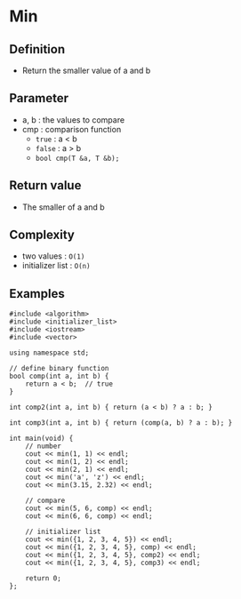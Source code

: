 # Min

## Definition
- Return the smaller value of a and b

## Parameter
- a, b : the values to compare
- cmp : comparison function  
  - `true` : a < b 
  - `false` : a > b
  - `bool cmp(T &a, T &b);`

## Return value
- The smaller of a and b

## Complexity
- two values : `O(1)`
- initializer list : `O(n)`

## Examples
```
#include <algorithm>
#include <initializer_list>
#include <iostream>
#include <vector>

using namespace std;

// define binary function
bool comp(int a, int b) {
    return a < b;  // true
}

int comp2(int a, int b) { return (a < b) ? a : b; }

int comp3(int a, int b) { return (comp(a, b) ? a : b); }

int main(void) {
    // number
    cout << min(1, 1) << endl;
    cout << min(1, 2) << endl;
    cout << min(2, 1) << endl;
    cout << min('a', 'z') << endl;
    cout << min(3.15, 2.32) << endl;

    // compare
    cout << min(5, 6, comp) << endl;
    cout << min(6, 6, comp) << endl;

    // initializer list
    cout << min({1, 2, 3, 4, 5}) << endl;
    cout << min({1, 2, 3, 4, 5}, comp) << endl;
    cout << min({1, 2, 3, 4, 5}, comp2) << endl;
    cout << min({1, 2, 3, 4, 5}, comp3) << endl;

    return 0;
};
```